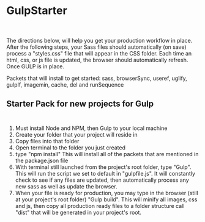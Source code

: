 # GulpStarter <br/><br/>

The directions below, will help you get your production workflow in place. After the following steps, your Sass files should automatically (on save) process a "styles.css" file that will appear in the CSS folder. Each time an html, css, or js file is updated, the browser should automatically refresh. Once GULP is in place.

Packets that will install to get started: sass, browserSync, useref, uglify, gulpIf, imagemin, cache, del and runSequence 

## Starter Pack for new projects for Gulp <br/><br/>

1. Must install Node and NPM, then Gulp to your local machine<br/>
2. Create your folder that your project will reside in<br/>
3. Copy files into that folder<br/>
4. Open terminal to the folder you just created<br/>
5. type "npm install" This will install all of the packets that are mentioned in the package.json file<br/>
6. With terminal still launched from the project's root folder, type "Gulp". This will run the script we set to default in "gulpfile.js". It will constantly check to see if any files are updated, then automatically process any new sass as well as update the browser.
7. When your file is ready for production, you may type in the browser (still at your project's root folder) "Gulp build". This will minify all images, css and js, then copy all production ready files to a folder structure call "dist" that will be generated in your project's root.
